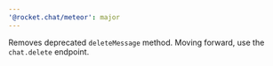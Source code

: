```yaml
---
'@rocket.chat/meteor': major
---
```


Removes deprecated `deleteMessage` method. Moving forward, use the `chat.delete` endpoint.
